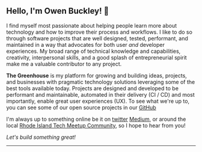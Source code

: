 ## Hello, I'm **Owen Buckley**! 👋

I find myself most passionate about helping people learn more about technology and how to improve their process and workflows.  I like to do so through software projects that are well designed, tested, performant, and maintained in a way that advocates for both user _and_ developer experiences.  My broad range 
of technical knowledge and capabilities, creativity, interpersonal skills, and a good splash of entrepreneurial spirit make me a valuable contributor to any project.

**The Greenhouse** is my platform for growing and building ideas, projects, and businesses with pragmatic technology solutions leveraging some of the best tools available today. Projects are designed and developed to be performant and maintainable, automated in their delivery (CI / CD) and most importantly, enable great user experiences (UX).  To see what we're up to, you can see some of our open source projects in our [GitHub](https://github.com/thegreenhouseio)

I'm always up to something online be it on [twitter](https://twitter.com/thegreenhouseio) [Medium](https://medium.com/@thegreenhouseio), or around the local [Rhode Island Tech Meetup Community](https://www.pvdgeeks.org), so I hope to hear from you!

<p class="cta"><i>Let's build something great!</i></p>
<hr/>